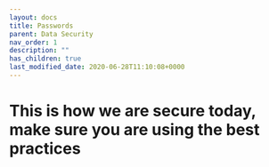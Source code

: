 ```yaml
---
layout: docs
title: Passwords
parent: Data Security
nav_order: 1
description: ""
has_children: true
last_modified_date: 2020-06-28T11:10:08+0000
---
```



# This is how we are secure today, make sure you are using the best practices 